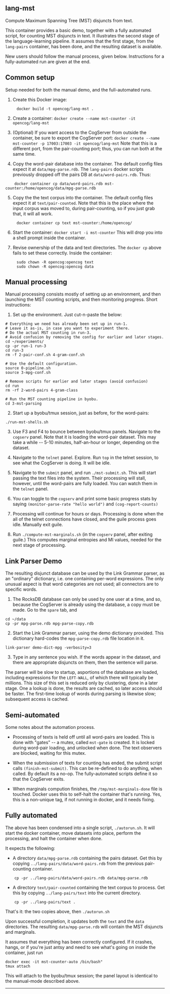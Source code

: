 lang-mst
--------
Compute Maximum Spanning Tree (MST) disjuncts from text.

This container provides a basic demo, together with a fully automated
script, for counting MST disjuncts in text. It illustrates the second
stage of the language-learning pipeline. It assumes that the first
stage, from the `lang-pairs` container, has been done, and the resulting
dataset is available.

New users should follow the manual process, given below. Instructions
for a fully-automated run are given at the end.

Common setup
------------
Setup needed for both the manual demo, and the full-automated runs.

1. Create this Docker image:
```
     docker build -t opencog/lang-mst .
```
2. Create a container:
   `docker create --name mst-counter -it opencog/lang-mst`

3. (Optional) If you want access to the CogServer from outside the
   container, be sure to export the CogServer port:
   `docker create --name mst-counter -p 17003:17003 -it opencog/lang-mst`
   Note that this is a different port, from the pair-counting port;
   thus, you can run both at the same time.

4. Copy the word-pair database into the container. The default config
   files expect it at `data/mpg-parse.rdb`. The `lang-pairs` docker
   scripts previously dropped off the pairs DB at `data/word-pairs.rdb`.
   Thus:
```
    docker container cp data/word-pairs.rdb mst-counter:/home/opencog/data/mpg-parse.rdb
```

5. Copy the the text corpus into the container. The default config
   files expect it at `text/pair-counted`.  Note that this is the
   place where the input corpus was moved to, during pair-counting,
   so if you just grab that, it will all work.
```
     docker container cp text mst-counter:/home/opencog/
```

6. Start the container: `docker start -i mst-counter`
   This will drop you into a shell prompt inside the container.

7. Revise ownership of the data and text directories. The `docker cp`
   above fails to set these correctly. Inside the container:
```
     sudo chown -R opencog:opencog text
     sudo chown -R opencog:opencog data
```

Manual processing
-----------------
Manual processing consists mostly of setting up an environment, and
then launching the MST counting scripts, and then monitoring progress.
Short instructions:

1. Set up the environment. Just cut-n-paste the below:
```
# Everything we need has already been set up in run-1.
# Leave it as-is, in case you want to experiment there.
# Do the actual MST counting in run-3.
# Avoid confusion by removing the config for earlier and later stages.
cd ~/experiments/
cp -pr run-1 run-3
cd run-3
rm -f 2-pair-conf.sh 4-gram-conf.sh

# Use the default configuration.
source 0-pipeline.sh
source 3-mpg-conf.sh

# Remove scripts for earlier and later stages (avoid confusion)
cd run
rm -rf 2-word-pairs 4-gram-class

# Run the MST counting pipeline in byobu.
cd 3-mst-parsing
```

2. Start up a byobu/tmux session, just as before, for the word-pairs:
```
./run-mst-shells.sh
```

3. Use F3 and F4 to bounce between byobu/tmux panels. Navigate to the
   `cogserv` panel. Note that it is loading the word-pair dataset. This
   may take a while -- 5-10 minutes, half-an-hour or longer, depending on
   the dataset.

4. Navigate to the `telnet` panel. Explore. Run `top` in the telnet
   session, to see what the CogServer is doing. It will be idle.

5. Navigate to the `submit` panel, and run `./mst-submit.sh`. This will
   start passing the text files into the system. Their processing will
   stall, however, until the word-pairs are fully loaded.  You can watch
   them in the `telnet` panel.

6. You can toggle to the `cogserv` and print some basic progress stats
   by saying `(monitor-parse-rate "hello world")` and `(cog-report-counts)`

7. Processing will continue for hours or days. Processing is done when
   the all of the telnet connections have closed, and the guile process
   goes idle. Manually exit guile.

8. Run `./compute-mst-marginals.sh` (in the `cogserv` panel, after
   exiting guile.) This computes marginal entropies and MI values,
   needed for the next stage of processing.


Link Parser Demo
----------------
The resulting disjunct database can be used by the Link Grammar parser,
as an "ordinary" dictionary, i.e. one containing per-word expressions.
The only unusual aspect is that word categories are not used; all
connectors are to specific words.

1. The RocksDB database can only be used by one user at a time, and so,
   because the CogServer is already using the database, a copy must be
   made. Go to the `spare` tab, and
```
cd ~/data
cp -pr mpg-parse.rdb mpg-parse-copy.rdb
```

2. Start the Link Grammar parser, using the demo dictionary provided.
   This dictionary hard-codes the `mpg-parse-copy.rdb` file location
   in it.
```
link-parser demo-dict-mpg -verbosity=3
```

3. Type in any sentence you wish. If the words appear in the dataset,
   and there are appropriate disjuncts on them, then the sentence will
   parse.

The parser will be slow to startup, asportions of the database are
loaded, including expressions for the `LEFT-WALL`, of which there will
typically be millions. This size of this set is reduced only by
clustering, done in a later stage. One a lookup is done, the results
are cached, so later access should be faster. The first-time lookup
of words during parsing is likewise slow; subsequent access is cached.


Semi-automated
--------------
Some notes about the automation process.

* Processing of texts is held off until all word-pairs are loaded. This
  is done with "gates" -- a mutex, called `mst-gate` is created. It is
  locked during word-pair loading, and unlocked when done. The text
  observers are blocked, waiting for this mutex.

* When the submission of texts for counting has ended, the submit script
  calls `(finish-mst-submit)`.  This can be re-defined to do anything,
  when called. By default its a no-op. The fully-automated scripts define
  it so that the CogServer exits.

* When marginals compution finishes, the `/tmp/mst-marginals-done` file
  is touched. Docker uses this to self-halt the container that's running.
  Yes, this is a non-unique tag, if not running in docker, and it needs
  fixing.


Fully automated
---------------
The above has been condensed into a single script, `./autorun.sh`.
It will start the docker container, move datasets into place, perform
the processing, and halt the container when done.

It expects the following:
* A directory `data/mpg-parse.rdb` containing the pairs dataset. Get
  this by copying `../lang-pairs/data/word-pairs.rdb` from the previous
  pair-counting container.
```
    cp -pr ../lang-pairs/data/word-pairs.rdb data/mpg-parse.rdb
```

* A directory `text/pair-counted` containing the text corpus to process.
  Get this by copying `../lang-pairs/text` into the current directory.
```
    cp -pr ../lang-pairs/text .
```

That's it: the two copies above, then `./autorun.sh`

Upon successful completion, it updates both the `text` and the `data`
directories. The resulting `data/mpg-parse.rdb` will contain the MST
disjuncts and marginals.

It assumes that everything has been correctly configured. If it crashes,
hangs, or if you're just antsy and need to see what's going on inside
the container, just run
```
docker exec -it mst-counter-auto /bin/bash"
tmux attach
```
This will attach to the byobu/tmux session; the panel layout is
identical to the manual-mode described above.

------
